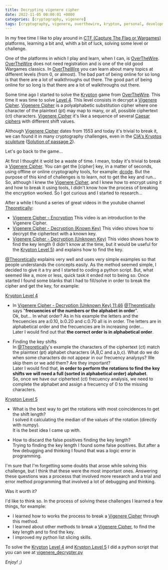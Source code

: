 ```yaml
---
title: Decrypting vigenere cipher
date: 2022-11-05 00:00:01 +0000
categories: [cryptography, vigenere]
tags: [cryptography, vigenere, overthewire, krypton, personal, developments] 
---
```


In my free time I like to play around in [CTF (Capture The Flag or Wargames)](https://en.wikipedia.org/wiki/Capture_the_flag_(cybersecurity)) platforms, learning a bit and, whith a bit of luck, solving some level or challenge.

One of the platforms in which I play and learn, when I can, is [OverTheWire](https://overthewire.org). 
[OverTheWire](https://overthewire.org) does not need registration and is one of the old good Wargames classics. 
In [OverTheWire](https://overthewire.org) you can learn about many topics at different levels (from 0, or almost).
The bad part of being online for so long is that there are a lot of walkthroughs out there.
The good part of being online for so long is that there are a lot of walkthroughs out there.

Some time  ago I started to solve the [Krypton](https://overthewire.org/wargames/krypton/) game from [OverTheWire](https://overthewire.org/wargames/).
This time it was time to solve [Level 4](https://overthewire.org/wargames/krypton/krypton4.html).
This level consists in decrypt a [Vigenere Cipher](https://en.wikipedia.org/wiki/Vigen%C3%A8re_cipher).
[Vigenere Cipher](https://en.wikipedia.org/wiki/Vigen%C3%A8re_cipher) is a polyalphabetic substitution cipher where one character of the plaintext (pt) may map to many, or all, possible ciphertext (ct) characters.
[Vigenere Cipher](https://en.wikipedia.org/wiki/Vigen%C3%A8re_cipher) it's like a sequence of several [Caesar ciphers](https://en.wikipedia.org/wiki/Caesar_cipher) with different shift values.

Although [Vigenere Cipher](https://en.wikipedia.org/wiki/Vigen%C3%A8re_cipher) dates from 1553 and today it's trivial to break it, we can found it in many cryptography challenges, even in the [CIA's Kryptos sculpture](https://en.wikipedia.org/wiki/Kryptos) ([Solution of passage 2](https://en.wikipedia.org/wiki/Kryptos#Solution_of_passage_2)).

Let's go back to the game...

At first I thought it wold be a waste of time. I mean, today it's trivial to break a [Vigenere Cipher](https://en.wikipedia.org/wiki/Vigen%C3%A8re_cipher).
You can get the [cipher] key, in a matter of seconds, using offline or online cryptography tools, for example: [dcode](https://www.dcode.fr/en).
But the purpose of this kind of challenges is to learn, not to get the key and run... So, although I knew the [Vigenere Cipher](https://en.wikipedia.org/wiki/Vigen%C3%A8re_cipher), and I knew how to encrypt using it and how to break it using tools, I didn't know how the process of breaking the encryption worked.
So I got curious and I started to research...

After a while I found a series of great videos in the youtube channel [Theoretically](https://www.youtube.com/user/ddxfraxinusdne):
* [Vigenere Cipher - Encryption](https://www.youtube.com/watch?v=izFivfLjD5E)
  This video is an introduction to the Vigenere Cipher.
* [Vigenere Cipher - Decryption (Known Key)](https://www.youtube.com/watch?v=oHcJ4QLiiP8)
  This video shows how to decrypt the ciphertext with a known key.
* [Vigenere Cipher - Decryption (Unknown Key)](https://www.youtube.com/watch?v=LaWp_Kq0cKs)
  This video shows how to find the key length (I didn't know at the time, but it would be useful for the [Krypton Level 5](https://overthewire.org/wargames/krypton/krypton5.html)) and explains how to find the key.

[@Theoretically](https://www.youtube.com/user/ddxfraxinusdne) explains very well and uses very simple examples so that people understands the concepts easily.
As the method seemed simple, I decided to give it a try and I started to coding a python script.
But, what seemed like a, more or less, quick task it ended not to being so.
Once started I found some blanks that I had to fill/solve in order to break the cipher and get the key, for example:

[Krypton Level 4](https://overthewire.org/wargames/krypton/krypton4.html)

* In [Vigenere Cipher - Decryption (Unknown Key) 11:46](https://youtu.be/LaWp_Kq0cKs?t=706) [@Theoretically](https://www.youtube.com/user/ddxfraxinusdne) says "__frecuencies of the numbers or the alphabet in order__".  
  Ok, but... In what order? As in his example the letters and the frecuencies are a:0.10, b:0.20 and c:0.70 all is in order. 
  The letters are in alphabetical order and the frecuencies are In increasing order...  
  Later I would find out that **the correct order is in alphabetical order**.

* Finding the key shifts  
  In [@Theoretically](https://www.youtube.com/user/ddxfraxinusdne)'s example the characters of the ciphertext (ct) match the plaintext (pt) alphabet characters (A,B,C and a,b,c).
  What do we do when some characters do not appear in our frecuency analysys? We skip them or we add them? Are they important?  
  Later I would find that, **in order to perform the rotations to find the key shifts we will need a full (sorted in alphabetical order) alphabet**.  
  So, once we have our ciphertext (ct) frecuency analysis, we need to complete the alphabet and assign a frecuency of 0 to the missing characters.

[Krypton Level 5](https://overthewire.org/wargames/krypton/krypton5.html)

* What is the best way to get the rotations with most coincidences to get the shift length?  
  I solved it calculating the median of the values of the rotation (directly with numpy).  
  It is the best idea I came up with.

* How to discard the false positives finding the key length?  
  Trying to finding the key length I found some false positives. But after a few debugging and thinking I found that was a logic error in programming.

I'm sure that I'm forgetting some doubts that arose while solving this challenge, but I think that these were the most important ones.
Answering these questions was a processs that involved more research and a trial and error method programming that involved a lot of debugging and thinking.

Was it worth it?

I'd like to think so. In the process of solving these challenges I learned a few things, for example:

* I learned how to works the process to break a [Vigenere Cipher](https://en.wikipedia.org/wiki/Vigen%C3%A8re_cipher) through this method.
* I learned about other methods to break a [Vigenere Cipher](https://en.wikipedia.org/wiki/Vigen%C3%A8re_cipher), to find the key length and to find the key.
* I improved my python list slicing skills.

To solve the [Krypton](https://overthewire.org/wargames/krypton/) [Level 4](https://overthewire.org/wargames/krypton/krypton4.html) and [Krypton Level 5](https://overthewire.org/wargames/krypton/krypton5.html) I did a python script that you can see at [vigenere_decrypter.py](https://github.com/rubenhortas/python_examples/blob/master/cryptography/vigenere_decrypter.py)

_Enjoy! ;)_
